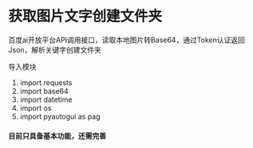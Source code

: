 # 获取图片文字创建文件夹
百度ai开放平台API调用接口，读取本地图片转Base64，通过Token认证返回Json，解析关键字创建文件夹

导入模块
1. import requests
1. import base64
1. import datetime
1. import os
1. import pyautogui as pag

#### 目前只具备基本功能，还需完善


